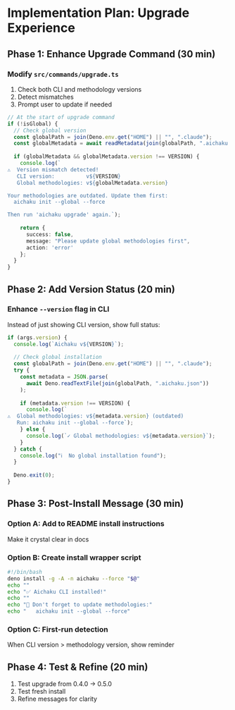# Implementation Plan: Upgrade Experience

## Phase 1: Enhance Upgrade Command (30 min)

### Modify `src/commands/upgrade.ts`

1. Check both CLI and methodology versions
2. Detect mismatches
3. Prompt user to update if needed

```typescript
// At the start of upgrade command
if (!isGlobal) {
  // Check global version
  const globalPath = join(Deno.env.get("HOME") || "", ".claude");
  const globalMetadata = await readMetadata(join(globalPath, ".aichaku.json"));
  
  if (globalMetadata && globalMetadata.version !== VERSION) {
    console.log(`
⚠️  Version mismatch detected!
   CLI version:          v${VERSION}
   Global methodologies: v${globalMetadata.version}

Your methodologies are outdated. Update them first:
  aichaku init --global --force

Then run 'aichaku upgrade' again.`);
    
    return {
      success: false,
      message: "Please update global methodologies first",
      action: 'error'
    };
  }
}
```

## Phase 2: Add Version Status (20 min)

### Enhance `--version` flag in CLI

Instead of just showing CLI version, show full status:

```typescript
if (args.version) {
  console.log(`Aichaku v${VERSION}`);
  
  // Check global installation
  const globalPath = join(Deno.env.get("HOME") || "", ".claude");
  try {
    const metadata = JSON.parse(
      await Deno.readTextFile(join(globalPath, ".aichaku.json"))
    );
    
    if (metadata.version !== VERSION) {
      console.log(`
⚠️  Global methodologies: v${metadata.version} (outdated)
   Run: aichaku init --global --force`);
    } else {
      console.log(`✓ Global methodologies: v${metadata.version}`);
    }
  } catch {
    console.log("ℹ️  No global installation found");
  }
  
  Deno.exit(0);
}
```

## Phase 3: Post-Install Message (30 min)

### Option A: Add to README install instructions
Make it crystal clear in docs

### Option B: Create install wrapper script
```bash
#!/bin/bash
deno install -g -A -n aichaku --force "$@"
echo ""
echo "✅ Aichaku CLI installed!"
echo ""
echo "📝 Don't forget to update methodologies:"
echo "   aichaku init --global --force"
```

### Option C: First-run detection
When CLI version > methodology version, show reminder

## Phase 4: Test & Refine (20 min)

1. Test upgrade from 0.4.0 → 0.5.0
2. Test fresh install
3. Refine messages for clarity